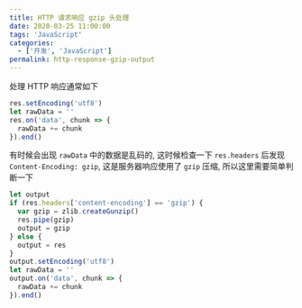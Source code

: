 ```yaml
---
title: HTTP 请求响应 gzip 头处理
date: 2020-03-25 11:00:00
tags: 'JavaScript'
categories:
  - ['开发', 'JavaScript']
permalink: http-response-gzip-output
---
```


处理 HTTP 响应通常如下

```js
res.setEncoding('utf8')
let rawData = ''
res.on('data', chunk => {
  rawData += chunk
}).end()
```

有时候会出现 `rawData` 中的数据是乱码的, 这时候检查一下 `res.headers` 后发现 `Content-Encoding: gzip`, 这是服务器响应使用了 `gzip` 压缩, 所以这里需要简单判断一下

```js
let output
if (res.headers['content-encoding'] == 'gzip') {
  var gzip = zlib.createGunzip()
  res.pipe(gzip)
  output = gzip
} else {
  output = res
}
output.setEncoding('utf8')
let rawData = ''
output.on('data', chunk => {
  rawData += chunk
}).end()
```
